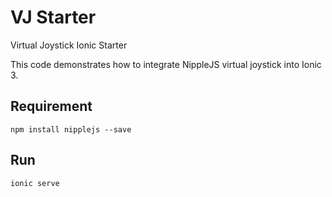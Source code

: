 # VJ Starter
Virtual Joystick Ionic Starter

This code demonstrates how to integrate NippleJS virtual joystick into Ionic 3. 

## Requirement
`npm install nipplejs --save`

## Run
`ionic serve`


